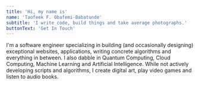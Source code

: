 ```yaml
---
title: 'Hi, my name is'
name: 'Taofeek F. Obafemi-Babatunde'
subtitle: 'I write code, build things and take average photographs.'
buttonText: 'Get In Touch'
---
```


I'm a software engineer specializing in building (and occasionally designing) exceptional websites, applications, writing concrete algorithms and everything in between. I also dabble in Quantum Computing, Cloud Computing, Machine Learning and Artificial Intelligence. While not actively developing scripts and algorithms, I create digital art, play video games and listen to audio books.
